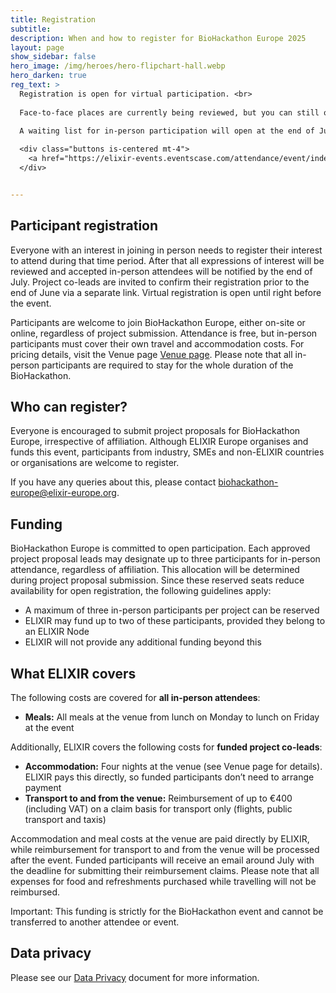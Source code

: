 ```yaml
---
title: Registration
subtitle:
description: When and how to register for BioHackathon Europe 2025
layout: page
show_sidebar: false
hero_image: /img/heroes/hero-flipchart-hall.webp
hero_darken: true
reg_text: >
  Registration is open for virtual participation. <br>
  
  Face-to-face places are currently being reviewed, but you can still opt to join us online. <br>
  
  A waiting list for in-person participation will open at the end of July.

  <div class="buttons is-centered mt-4">
    <a href="https://elixir-events.eventscase.com/attendance/event/index/45232/EN?step=login" class="button is-size-5">Register now (virtual)</a>
  </div>


---
```


## Participant registration

Everyone with an interest in joining in person needs to register their interest to attend during that time period. After that all expressions of interest will be reviewed and accepted in-person attendees will be notified by the end of July. Project co-leads are invited to confirm their registration prior to the end of June via a separate link. Virtual registration is open until right before the event.

Participants are welcome to join BioHackathon Europe, either on-site or online, regardless of project submission. Attendance is free, but in-person participants must cover their own travel and accommodation costs. For pricing details, visit the Venue page [Venue page](/venue/). Please note that all in-person participants are required to stay for the whole duration of the BioHackathon.

## Who can register?
Everyone is encouraged to submit project proposals for BioHackathon Europe, irrespective of affiliation. Although ELIXIR Europe organises and funds this event, participants from industry, SMEs and non-ELIXIR countries or organisations are welcome to register. 

If you have any queries about this, please contact <biohackathon-europe@elixir-europe.org>.

## Funding 

BioHackathon Europe is committed to open participation. Each approved project proposal leads may designate up to three participants for in-person attendance, regardless of affiliation. This allocation will be determined during project proposal submission. Since these reserved seats reduce availability for open registration, the following guidelines apply:
  * A maximum of three in-person participants per project can be reserved
  * ELIXIR may fund up to two of these participants, provided they belong to an ELIXIR Node
  * ELIXIR will not provide any additional funding beyond this

## What ELIXIR covers

The following costs are covered for **all in-person attendees**: 
  * **Meals:** All meals at the venue from lunch on Monday to lunch on Friday at the event

Additionally, ELIXIR covers the following costs for **funded project co-leads**:
  * **Accommodation:** Four nights at the venue (see Venue page for details). ELIXIR pays this directly, so funded participants don’t need to arrange payment
  * **Transport to and from the venue:** Reimbursement of up to €400 (including VAT) on a claim basis for transport only (flights, public transport and taxis)

Accommodation and meal costs at the venue are paid directly by ELIXIR, while reimbursement for transport to and from the venue will be processed after the event. Funded participants will receive an email around July with the deadline for submitting their reimbursement claims. Please note that all expenses for food and refreshments purchased while travelling will not be reimbursed.

Important: This funding is strictly for the BioHackathon event and cannot be transferred to another attendee or event.

## Data privacy
Please see our [Data Privacy]([https://elixir-europe.org/events/code-of-conduct](https://drive.google.com/file/d/1Fk487FZ4I3QRuXV_HTIbiWX_XiGoDehz/view)) document for more information.
